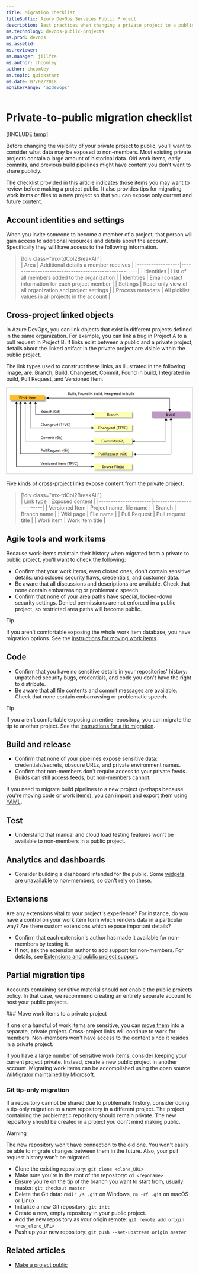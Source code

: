 ```yaml
---
title: Migration checklist
titleSuffix: Azure DevOps Services Public Project 
description: Best practices when changing a private project to a public project 
ms.technology: devops-public-projects
ms.prod: devops
ms.assetid:
ms.reviewer: 
ms.manager: jillfra
ms.author: chcomley
author: chcomley
ms.topic: quickstart
ms.date: 07/02/2018
monikerRange: 'azdevops'
---
```


# Private-to-public migration checklist

[!INCLUDE [temp](_shared/version-public-projects.md)]  

Before changing the visibility of your private project to public, you'll want to consider what data may be exposed to non-members. Most existing private projects contain a large amount of historical data. Old work items, early commits, and previous build pipelines might have content you don't want to share publicly.

The checklist provided in this article indicates those items you may want to review before making a project public. It also provides tips for migrating work items or files to a new project so that you can expose only current and future content.


## Account identities and settings
When you invite someone to become a member of a project, that person will gain access to additional resources and details about the account. Specifically they will have access to the following information. 

> [!div class="mx-tdCol2BreakAll"]  
> | Area             | Additional details a member receives                |
> |------------------|-----------------------------------------------------|
> | Identities       | List of all members added to the organization       |
> | Identities       | Email contact information for each project member   |
> | Settings         | Read-only view of all organization and project settings  |
> | Process metadata | All picklist values in all projects in the account  |

## Cross-project linked objects
In Azure DevOps, you can link objects that exist in different projects defined in the same organization. For example, you can link a bug in Project A to a pull request in Project B. If links exist between a public and a private project, details about the linked artifact in the private project are visible within the public project.


The link types used to construct these links, as illustrated in the following image, are: Branch, Build, Changeset, Commit, Found in build, Integrated in build, Pull Request, and Versioned Item.

![Cross project link types](../../boards/queries/_img/link-tracking-artifact-to-artifact-link-types.png) 

Five kinds of cross-project links expose content from the private project.

> [!div class="mx-tdCol2BreakAll"]  
> | Link type            | Exposed content         |
> |----------------------|-------------------------|
> | Versioned Item       | Project name, file name |
> | Branch               | Branch name             |
> | Wiki page            | File name               |
> | Pull Request         | Pull request title      |
> | Work item            | Work item title         |


## Agile tools and work items

Because work-items maintain their history when migrated from a private to public project, you'll want to check the following: 

* Confirm that your work items, even closed ones, don't contain sensitive details: undisclosed security flaws, credentials, and customer data.
* Be aware that all discussions and descriptions are available. Check that none contain embarrassing or problematic speech.
* Confirm that none of your area paths have special, locked-down security settings. Denied permissions are not enforced in a public project, so restricted area paths will become public.

> [!TIP]
> If you aren't comfortable exposing the whole work item database, you have migration options.
> See the [instructions for moving work items](#move-work-items).


## Code

* Confirm that you have no sensitive details in your repositories' history: unpatched security bugs, credentials, and code you don't have the right to distribute.
* Be aware that all file contents and commit messages are available. Check that none contain embarrassing or problematic speech.

> [!TIP]
> If you aren't comfortable exposing an entire repository, you can migrate the tip to another project.
> See the [instructions for a tip migration](#git-tip-only-migration).

## Build and release 

* Confirm that none of your pipelines expose sensitive data: credentials/secrets, obscure URLs, and private environment names.
* Confirm that non-members don't require access to your private feeds. Builds can still access feeds, but non-members cannot.

If you need to migrate build pipelines to a new project (perhaps because you're moving code or work items), you can import and export them using [YAML](../../pipelines/get-started-yaml.md).

## Test

* Understand that manual and cloud load testing features won't be available to non-members in a public project. 

## Analytics and dashboards

* Consider building a dashboard intended for the public. Some [widgets are unavailable](feature-differences.md#dashboard-widget-support) to non-members, so don't rely on these.

## Extensions

Are any extensions vital to your project's experience?
For instance, do you have a control on your work item form which renders data in a particular way?
Are there custom extensions which expose important details?

* Confirm that each extension's author has made it available for non-members by testing it.
* If not, ask the extension author to add support for non-members. For details, see [Extensions and public project support](../../extend/develop/public-project.md). 
 
## Partial migration tips

Accounts containing sensitive material should not enable the public projects policy.
In that case, we recommend creating an entirely separate account to host your public projects.

<a id="move-work-items" />
### Move work items to a private project 

If one or a handful of work items are sensitive, you can [move them](../../boards/backlogs/remove-delete-work-items.md#move) into a separate, private project.
Cross-project links will continue to work for members.
Non-members won't have access to the content since it resides in a private project.

If you have a large number of sensitive work items, consider keeping your current project private.
Instead, create a new public project in another account.
Migrating work items can be accomplished using the open source [WiMigrator](https://github.com/Microsoft/vsts-work-item-migrator) maintained by Microsoft.

### Git tip-only migration
If a repository cannot be shared due to problematic history, consider doing a tip-only migration to a new repository in a different project.
The project containing the problematic repository should remain private.
The new repository should be created in a project you don't mind making public.

> [!WARNING]
> The new repository won't have connection to the old one.
> You won't easily be able to migrate changes between them in the future.
> Also, your pull request history won't be migrated.

- Clone the existing repository: `git clone <clone_URL>`
- Make sure you're in the root of the repository: `cd <reponame>`
- Ensure you're on the tip of the branch you want to start from, usually master: `git checkout master`
- Delete the Git data: `rmdir /s .git` on Windows, `rm -rf .git` on macOS or Linux
- Initialize a new Git repository: `git init`
- Create a new, empty repository in your public project.
- Add the new repository as your origin remote: `git remote add origin <new_clone_URL>`
- Push up your new repository: `git push --set-upstream origin master`



## Related articles
- [Make a project public](make-project-public.md) 


<!---
[!INCLUDE [warning](_shared/warning-cross-link.md)]

-->